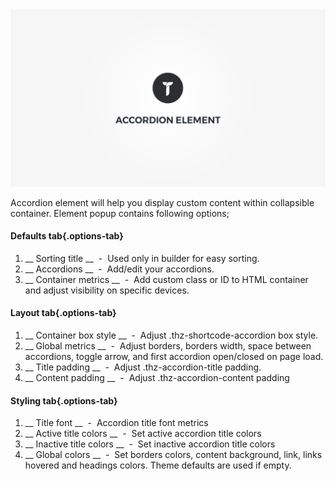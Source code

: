 <div class="thz-doc-image max">
<a class="thz-lightbox mfp-iframe" href="https://www.youtube.com/watch?v=ye8BHUFMqKc" data-mfp-title="Creatus WordPress Theme Accordion Element" data-modal-size="large">
	<img src="../../docs-media/splash-accordion-element.jpg" alt="Creatus WordPress Theme Accordion Element" />
</a>
</div>

Accordion element will help you display custom content within collapsible container. Element popup contains following options;

#### Defaults tab{.options-tab}
1. __ Sorting title __ &nbsp;-&nbsp; Used only in builder for easy sorting.
1. __ Accordions __ &nbsp;-&nbsp; Add/edit your accordions.
1. __ Container metrics __ &nbsp;-&nbsp; Add custom class or ID to HTML container and adjust visibility on specific devices.

#### Layout tab{.options-tab}
1. __ Container box style __ &nbsp;-&nbsp; Adjust .thz-shortcode-accordion box style.
1. __ Global metrics __ &nbsp;-&nbsp; Adjust borders, borders width, space between accordions, toggle arrow, and first accordion open/closed on page load.
1. __ Title padding __ &nbsp;-&nbsp; Adjust .thz-accordion-title padding.
1. __ Content padding __ &nbsp;-&nbsp; Adjust .thz-accordion-content padding

#### Styling tab{.options-tab}
1. __ Title font __ &nbsp;-&nbsp; Accordion title font metrics
1. __ Active title colors __ &nbsp;-&nbsp; Set active accordion title colors
1. __ Inactive title colors __ &nbsp;-&nbsp; Set inactive accordion title colors
1. __ Global colors __ &nbsp;-&nbsp; Set borders colors, content background, link, links hovered and headings colors. Theme defaults are used if empty.
